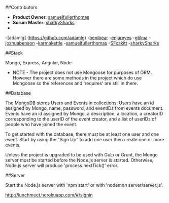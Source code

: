 
##Contributors

  - __Product Owner__: [samuelfullerthomas](https://github.com/samuelfullerthomas)
  - __Scrum Master__: [sharkySharks](https://github.com/sharkySharks)
  - 
-[adamlg] (https://github.com/adamlg)
-[benibear](https://github.com/benibear) 
-[enjareyes](https://github.com/enjareyes)
-[gtilma](https://github.com/gtilma)
-[joshuabenson](https://github.com/joshuabenson)
-[karmakettle](https://github.com/karmakettle)
-[samuelfullerthomas](https://github.com/samuelfullerthomas)
-[SFoskitt](https://github.com/SFoskitt)
-[sharkySharks](https://github.com/sharkySharks)

##Stack

Mongo, Express, Angular, Node

 - NOTE -
The project does not use Mongoose for purposes of ORM.  However there are some methods in the project which do use Mongoose so the references and 'requires' are still in there.

##Database

The MongoDB stores Users and Events in collections. Users have an id assigned by Mongo, name, password, and eventIDs from events document. Events have an id assigned by Mongo, a description, a location, a creatorID corresponding to the userID of the event creator, and a list of userIDs of people who have joined the event.
 
To get started with the database, there must be at least one user and one event.  Start by using the "Sign Up" to add one user then create one or more events. 
 
Unless the project is upgraded to be used with Gulp or Grunt, the Mongo server must be started before the Node.js server is started.  Otherwise, Node.js server will produce 'process.nextTick()' error.

##Server

Start the Node.js server with 'npm start' or with 'nodemon server/server.js'.
 
 
http://lunchmeet.herokuapp.com/#/signin
